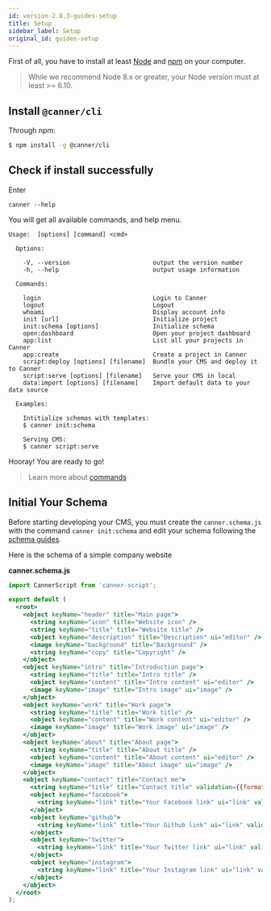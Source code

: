 ```yaml
---
id: version-2.8.3-guides-setup
title: Setup
sidebar_label: Setup
original_id: guides-setup
---
```



First of all, you have to install at least [Node](https://nodejs.org/en/download/) and [npm](http://npmjs.com/) on your computer.

> While we recommend Node 8.x or greater, your Node version must at least >= 6.10.

## Install `@canner/cli`

Through npm:

```sh
$ npm install -g @canner/cli
```

## Check if install successfully

Enter 

```
canner --help
```

You will get all available commands, and help menu.

```shell
Usage:  [options] [command] <cmd>

  Options:

    -V, --version                       output the version number
    -h, --help                          output usage information

  Commands:

    login                               Login to Canner
    logout                              Logout
    whoami                              Display account info
    init [url]                          Initialize project
    init:schema [options]               Initialize schema
    open:dashboard                      Open your project dashboard
    app:list                            List all your projects in Canner
    app:create                          Create a project in Canner
    script:deploy [options] [filename]  Bundle your CMS and deploy it to Canner
    script:serve [options] [filename]   Serve your CMS in local
    data:import [options] [filename]    Import default data to your data source

  Examples:

    Intitialize schemas with templates:
    $ canner init:schema

    Serving CMS:
    $ canner script:serve
```

Hooray! You are ready to go!

> Learn more about [commands](cli-commands.md)

## Initial Your Schema

Before starting developing your CMS, you must create the `canner.schema.js` with the command `canner init:schema` and edit your schema following the [schema guides](schema-overview).

Here is the schema of a simple company website

**canner.schema.js**
```jsx
import CannerScript from 'canner-script';

export default (
  <root>
    <object keyName="header" title="Main page">
      <string keyName="icon" title="Website icon" />
      <string keyName="title" title="Website title" />
      <object keyName="description" title="Description" ui="editor" />
      <image keyName="background" title="Background" />
      <string keyName="copy" title="Copyright" />
    </object>
    <object keyName="intro" title="Introduction page">
      <string keyName="title" title="Intro title" />
      <object keyName="content" title="Intro content" ui="editor" />
      <image keyName="image" title="Intro image" ui="image" />
    </object>
    <object keyName="work" title="Work page">
      <string keyName="title" title="Work title" />
      <object keyName="content" title="Work content" ui="editor" />
      <image keyName="image" title="Work image" ui="image" />
    </object>
    <object keyName="about" title="About page">
      <string keyName="title" title="About title" />
      <object keyName="content" title="About content" ui="editor" />
      <image keyName="image" title="About image" ui="image" />
    </object>
    <object keyName="contact" title="Contact me">
      <string keyName="title" title="Contact title" validation={{format: 'url'}} />
      <object keyName="facebook">
        <string keyName="link" title="Your Facebook link" ui="link" validation={{format: 'url'}} />
      </object>
      <object keyName="github">
        <string keyName="link" title="Your Github link" ui="link" validation={{format: 'url'}} />
      </object>
      <object keyName="twitter">
        <string keyName="link" title="Your Twitter link" ui="link" validation={{format: 'url'}} />
      </object>
      <object keyName="instagram">
        <string keyName="link" title="Your Instagram link" ui="link" validation={{format: 'url'}} />
      </object>
    </object>
  </root>
);
```
